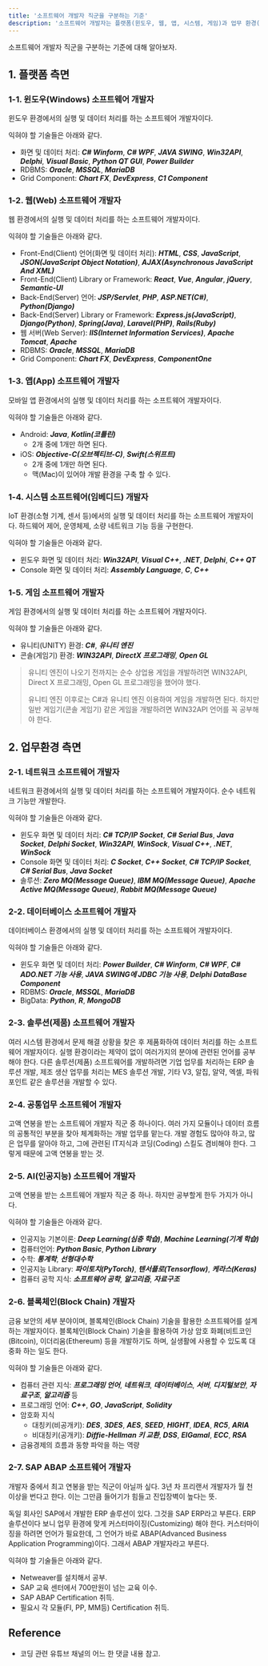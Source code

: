 ```yaml
---
title: '소프트웨어 개발자 직군을 구분하는 기준'
description: '소프트웨어 개발자는 플랫폼(윈도우, 웹, 앱, 시스템, 게임)과 업무 환경(네트워크, 데이터베이스, 솔루션, 공통업무, AI, 블록체인, SAP ABAP) 등 여러 기준에 따라 구분되며, 각 직군마다 익혀야 할 기술과 요구 사항이 다르다.'
---
```


소프트웨어 개발자 직군을 구분하는 기준에 대해 알아보자.

## 1. 플랫폼 측면

### 1-1. 윈도우(Windows) 소프트웨어 개발자

윈도우 환경에서의 실행 및 데이터 처리를 하는 소프트웨어 개발자이다.

익혀야 할 기술들은 아래와 같다.

- 화면 및 데이터 처리: ***C# Winform***, ***C# WPF***, ***JAVA SWING***, ***Win32API***, ***Delphi***, ***Visual Basic***, ***Python QT GUI***, ***Power Builder***
- RDBMS: ***Oracle***, ***MSSQL***, ***MariaDB***
- Grid Component: ***Chart FX***, ***DevExpress***, ***C1 Component***

### 1-2. 웹(Web) 소프트웨어 개발자

웹 환경에서의 실행 및 데이터 처리를 하는 소프트웨어 개발자이다.

익혀야 할 기술들은 아래와 같다.

- Front-End(Client) 언어(화면 및 데이터 처리): ***HTML***, ***CSS***, ***JavaScript***, ***JSON(JavaScript Object Notation)***, ***AJAX(Asynchronous JavaScript And XML)***
- Front-End(Client) Library or Framework: ***React***, ***Vue***, ***Angular***, ***jQuery***, ***Semantic-UI***
- Back-End(Server) 언어: ***JSP/Servlet***, ***PHP***, ***ASP.NET(C#)***, ***Python(Django)***
- Back-End(Server) Library or Framework: ***Express.js(JavaScript)***, ***Django(Python)***, ***Spring(Java)***, ***Laravel(PHP)***, ***Rails(Ruby)***
- 웹 서버(Web Server): ***IIS(Internet Information Services)***, ***Apache Tomcat***, ***Apache***
- RDBMS: ***Oracle***, ***MSSQL***, ***MariaDB***
- Grid Component: ***Chart FX***, ***DevExpress***, ***ComponentOne***

### 1-3. 앱(App) 소프트웨어 개발자

모바일 앱 환경에서의 실행 및 데이터 처리를 하는 소프트웨어 개발자이다.

익혀야 할 기술들은 아래와 같다.

- Android: ***Java***, ***Kotlin(코틀린)***
  - 2개 중에 1개만 하면 된다.
- iOS: ***Objective-C(오브젝티브-C)***, ***Swift(스위프트)***
  - 2개 중에 1개만 하면 된다.
  - 맥(Mac)이 있어야 개발 환경을 구축 할 수 있다.

### 1-4. 시스템 소프트웨어(임베디드) 개발자

IoT 환경(소형 기계, 센서 등)에서의 실행 및 데이터 처리를 하는 소프트웨어 개발자이다. 하드웨어 제어, 운영체제, 소량 네트워크 기능 등을 구현한다.

익혀야 할 기술들은 아래와 같다.

- 윈도우 화면 및 데이터 처리: ***Win32API***, ***Visual C++***, ***.NET***, ***Delphi***, ***C++ QT***
- Console 화면 및 데이터 처리: ***Assembly Language***, ***C***, ***C++***

### 1-5. 게임 소프트웨어 개발자

게임 환경에서의 실행 및 데이터 처리를 하는 소프트웨어 개발자이다.

익혀야 할 기술들은 아래와 같다.

- 유니티(UNITY) 환경: ***C#***, ***유니티 엔진***
- 콘솔(게임기) 환경: ***WIN32API***, ***DirectX 프로그래밍***, ***Open GL***

> 유니티 엔진이 나오기 전까지는 순수 상업용 게임을 개발하려면 WIN32API, Direct X 프로그래밍, Open GL 프로그래밍을 했어야 했다.
>
> 유니티 엔진 이후로는 C#과 유니티 엔진 이용하여 게임을 개발하면 된다. 하지만 일반 게임기(콘솔 게임기) 같은 게임을 개발하려면 WIN32API 언어를 꼭 공부해야 한다.

## 2. 업무환경 측면

### 2-1. 네트워크 소프트웨어 개발자

네트워크 환경에서의 실행 및 데이터 처리를 하는 소프트웨어 개발자이다. 순수 네트워크 기능만 개발한다.

익혀야 할 기술들은 아래와 같다.

- 윈도우 화면 및 데이터 처리: ***C# TCP/IP Socket***, ***C# Serial Bus***, ***Java Socket***, ***Delphi Socket***, ***Win32API***, ***WinSock***, ***Visual C++***, ***.NET***, ***WinSock***
- Console 화면 및 데이터 처리: ***C Socket***, ***C++ Socket***, ***C# TCP/IP Socket***, ***C# Serial Bus***, ***Java Socket***
- 솔루션: ***Zero MQ(Message Queue)***, ***IBM MQ(Message Queue)***, ***Apache Active MQ(Message Queue)***, ***Rabbit MQ(Message Queue)***

### 2-2. 데이터베이스 소프트웨어 개발자

데이터베이스 환경에서의 실행 및 데이터 처리를 하는 소프트웨어 개발자이다.

익혀야 할 기술들은 아래와 같다.

- 윈도우 화면 및 데이터 처리: ***Power Builder***, ***C# Winform***, ***C# WPF***, ***C# ADO.NET 기능 사용***, ***JAVA SWING에 JDBC 기능 사용***, ***Delphi DataBase Component***
- RDBMS: ***Oracle***, ***MSSQL***, ***MariaDB***
- BigData: ***Python***, ***R***, ***MongoDB***

### 2-3. 솔루션(제품) 소프트웨어 개발자

여러 시스템 환경에서 문제 해결 상황을 찾은 후 제품화하여 데이터 처리를 하는 소프트웨어 개발자이다. 실행 환경이라는 제약이 없이 여러가지의 분야에 관련된 언어를 공부해야 한다. 다른 솔루션(제품) 소프트웨어를 개발하려면 기업 업무를 처리하는 ERP 솔루션 개발, 제조 생산 업무를 처리는 MES 솔루션 개발, 기타 V3, 알집, 알약, 엑셀, 파워포인트 같은 솔루션을 개발할 수 있다.

### 2-4. 공통업무 소프트웨어 개발자

고액 연봉을 받는 소프트웨어 개발자 직군 중 하나이다. 여러 가지 모듈이나 데이터 흐름의 공통적인 부분을 찾아 체계화하는 개발 업무를 맡는다. 개발 경험도 많아야 하고, 많은 업무를 알아야 하고, 그에 관련된 IT지식과 코딩(Coding) 스킬도 겸비해야 한다. 그렇게 때문에 고액 연봉을 받는 것.

### 2-5. AI(인공지능) 소프트웨어 개발자

고액 연봉을 받는 소프트웨어 개발자 직군 중 하나. 하지만 공부할게 한두 가지가 아니다.

익혀야 할 기술들은 아래와 같다.

- 인공지능 기본이론: ***Deep Learning(심층 학습)***, ***Machine Learning(기계 학습)***
- 컴퓨터언어: ***Python Basic***, ***Python Library***
- 수학: ***통계학***, ***선형대수학***
- 인공지능 Library: ***파이토치(PyTorch)***, ***텐서플로(Tensorflow)***, ***케라스(Keras)***
- 컴퓨터 공학 지식: ***소프트웨어 공학***, ***알고리즘***, ***자료구조***

### 2-6. 블록체인(Block Chain) 개발자

금융 보안의 세부 분야이며, 블록체인(Block Chain) 기술을 활용한 소프트웨어를 설계하는 개발자이다. 블록체인(Block Chain) 기술을 활용하여 가상 암호 화폐(비트코인(Bitcoin), 이더리움(Ethereum) 등을 개발하기도 하며, 실생활에 사용할 수 있도록 대중화 하는 일도 한다.

익혀야 할 기술들은 아래와 같다.

- 컴퓨터 관련 지식: ***프로그래밍 언어***, ***네트워크***, ***데이터베이스***, ***서버***, ***디지털보안***, ***자료구조***, ***알고리즘*** 등
- 프로그래밍 언어: ***C++***, ***GO***, ***JavaScript***, ***Solidity***
- 암호화 지식
  - 대칭키(비공개키): ***DES***, ***3DES***, ***AES***, ***SEED***, ***HIGHT***, ***IDEA***, ***RC5***, ***ARIA***
  - 비대칭키(공개키): ***Diffie-Hellman 키 교환***, ***DSS***, ***ElGamal***, ***ECC***, ***RSA***
- 금융경제의 흐름과 동향 파악을 하는 역량

### 2-7. SAP ABAP 소프트웨어 개발자

개발자 중에서 최고 연봉을 받는 직군이 아닐까 싶다. 3년 차 프리랜서 개발자가 월 천 이상을 번다고 한다. 이는 그만큼 들어기가 힘들고 진입장벽이 높다는 뜻.

독일 회사인 SAP에서 개발한 ERP 솔루션이 있다. 그것을 SAP ERP라고 부른다. ERP 솔루션이다 보니 업무 환경에 맞게 커스터마이징(Customizing) 해야 한다. 커스터마이징을 하려면 언어가 필요한데, 그 언어가 바로 ABAP(Advanced Business Application Programming)이다. 그래서 ABAP 개발자라고 부른다.

익혀야 할 기술들은 아래와 같다.

- Netweaver를 설치해서 공부.
- SAP 교육 센터에서 700만원이 넘는 교육 이수.
- SAP ABAP Certification 취득.
- 필요시 각 모듈(FI, PP, MM등) Certification 취득.

## Reference

- 코딩 관련 유튜브 채널의 어느 한 댓글 내용 참고.
